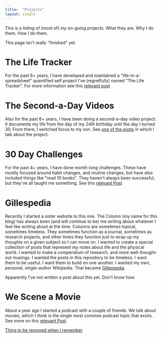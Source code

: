 ```yaml
---
title:  "Projects"
layout: single
---
```


This is a listing of (most of) my on-going projects. What they are. Why I do them. How I do them.

This page isn't really "finished" yet.

# The Life Tracker

For the past 6+ years, I have developed and maintained a "life-in-a-spreadsheet" quantified self project I've (regretfully) named "The Life Tracker". For more information see this [relevant post](https://aarongilly.com/339-five-years-tracked/)

# The Second-a-Day Videos

Also for the past 6+ years, I have been doing a second-a-day video project. It documents my life from the day of my 24th birthday until the day I turned 30. From there, I switched focus to my son. See [one of the posts](https://aarongilly.com/349-sixth-second-day/) in which I talk about the project.

# 30 Day Challenges

For the past 4+ years, I have done month-long challenges. These have mostly focused around habit changes, and routine changes, but have also included things like "read 10 books". They haven't always been successful, but they've all taught me something. See this [relevant Post](https://aarongilly.com/377-challenges/)

# Gillespedia

Recently I started a sister website to this one. The Column (my name for this blog) has always been (and will continue to be) me writing about whatever I feel like writing about at the time. Columns are sometimes topical, sometimes timeless. They sometimes function as a journal, sometimes as research projects, and other times they function just to wrap up my thoughts on a given subject so I can move on. I wanted to create a special collection of posts that represent my notes about life and the physical world. I wanted to make a compendium of research, and more well-thought-out musings. I wanted the posts in this repository to be timeless. I want them to be useful. I want them to build on one another. I wanted my own, personal, single-author Wikipedia. That became [Gillespedia](http://www.gillespedia.com).

Apparently I've not written a post about this yet. Don't know how.

# We Scene a Movie

About a year ago I started a podcast with a couple of friends. We talk about movies, which I *think* is the single most common podcast topic that exists. See more on this 
[relevant Post](https://aarongilly.com/367-we-scene-movie/).

[Thing to be removed when I remember](https://aarongilly.com/_pages/Nick/)